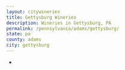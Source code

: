 ```yaml
---
layout: citywineries
title: Gettysburg Wineries
description: Wineries in Gettysburg, PA
permalink: /pennsylvania/adams/gettysburg/
state: pa
county: adams
city: gettysburg
---
```

-
